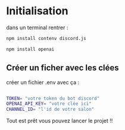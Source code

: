 # Initialisation 
dans un terminal rentrer :
```bash
npm install contenv discord.js
```
```bash
npm install openai 
```
## Créer un ficher avec les clées

créer un fichier .env avec ça :
```bash

TOKEN= "votre token du bot discord"
OPENAI_API_KEY= "votre clée ici"
CHANNEL_ID= "l'id de votre salon"
```

Tout est prêt vous pouvez lancer le projet !!

